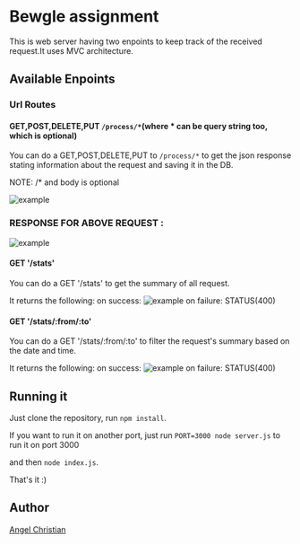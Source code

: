 # Bewgle assignment

This is web server having two enpoints to keep track of the received request.It uses MVC architecture.

## Available Enpoints

### Url Routes

#### GET,POST,DELETE,PUT `/process/*`(where * can be query string too, which is optional)

You can do a GET,POST,DELETE,PUT to `/process/*` to get the json response stating information about the request and saving it in the DB.

NOTE:  /* and body is optional

![example](https://res.cloudinary.com/angelchristian/image/upload/v1612686650/processreq_pxn6pg.png)

###  RESPONSE FOR ABOVE REQUEST :

![example](https://res.cloudinary.com/angelchristian/image/upload/v1612686812/processresponse_r6emna.png)

#### GET '/stats'

You can do a GET '/stats' to get the summary of all request.


It returns the following:
on success:
![example](https://res.cloudinary.com/angelchristian/image/upload/v1612687174/stats_ebnhhl.png)
on failure:
STATUS(400) 


#### GET '/stats/:from/:to'

You can do a GET '/stats/:from/:to' to filter the request's summary based on the date and time.


It returns the following:
on success:
![example](https://res.cloudinary.com/angelchristian/image/upload/v1612687174/statsDate_a3a9t9.png)
on failure:
STATUS(400)



## Running it

Just clone the repository, run `npm install`.

If you want to run it on another port, just run `PORT=3000 node server.js` to run it on port 3000 

and then `node index.js`. 

That's it :)


## Author

[Angel Christian](https://github.com/AngelChristian)

